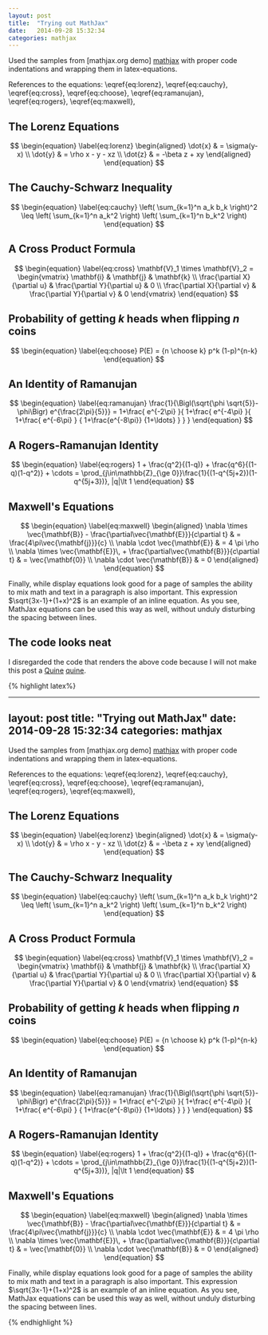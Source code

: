 ```yaml
---
layout: post
title:  "Trying out MathJax"
date:   2014-09-28 15:32:34
categories: mathjax
---
```


Used the samples from [mathjax.org demo] [mathjax] with proper code indentations
and wrapping them in latex-equations.

References to the equations:
\eqref{eq:lorenz},
\eqref{eq:cauchy},
\eqref{eq:cross},
\eqref{eq:choose},
\eqref{eq:ramanujan},
\eqref{eq:rogers},
\eqref{eq:maxwell},


The Lorenz Equations
--------------------

$$
\begin{equation}
    \label{eq:lorenz}
    \begin{aligned}
        \dot{x} & = \sigma(y-x) \\
        \dot{y} & = \rho x - y - xz \\
        \dot{z} & = -\beta z + xy
    \end{aligned}
\end{equation}
$$

The Cauchy-Schwarz Inequality
-----------------------------

$$
\begin{equation}
    \label{eq:cauchy}
    \left(
        \sum_{k=1}^n a_k b_k
    \right)^2
    \leq
    \left(
        \sum_{k=1}^n a_k^2
    \right)
    \left(
        \sum_{k=1}^n b_k^2
    \right)
\end{equation}
$$

A Cross Product Formula
-----------------------

$$
\begin{equation}
    \label{eq:cross}
    \mathbf{V}_1 \times \mathbf{V}_2 =
    \begin{vmatrix}
        \mathbf{i}                    & \mathbf{j}                    & \mathbf{k} \\
        \frac{\partial X}{\partial u} & \frac{\partial Y}{\partial u} & 0 \\
        \frac{\partial X}{\partial v} & \frac{\partial Y}{\partial v} & 0
    \end{vmatrix}
\end{equation}
$$

Probability of getting $k$ heads when flipping $n$ coins
--------------------------------------------------------

$$
\begin{equation}
    \label{eq:choose}
    P(E) = {n \choose k} p^k (1-p)^{n-k}
\end{equation}
$$

An Identity of Ramanujan
------------------------

$$
\begin{equation}
    \label{eq:ramanujan}
    \frac{1}{\Bigl(\sqrt{\phi \sqrt{5}}-\phi\Bigr) e^{\frac{2\pi}{5}}} =
    1+\frac{
        e^{-2\pi}
    }{
        1+\frac{
            e^{-4\pi}
        }{
            1+\frac{
                e^{-6\pi}
            }
            {
                1+\frac{e^{-8\pi}} {1+\ldots}
            }
        }
    }
\end{equation}
$$

A Rogers-Ramanujan Identity
---------------------------

$$
\begin{equation}
    \label{eq:rogers}
    1 + \frac{q^2}{(1-q)} + \frac{q^6}{(1-q)(1-q^2)} + \cdots =
    \prod_{j\in\mathbb{Z}_{\ge 0}}\frac{1}{(1-q^{5j+2})(1-q^{5j+3})},
    |q|\lt 1
\end{equation}
$$

Maxwell's Equations
-------------------

$$
\begin{equation}
    \label{eq:maxwell}
    \begin{aligned}
        \nabla \times \vec{\mathbf{B}} - \frac{\partial\vec{\mathbf{E}}}{c\partial t}   & = \frac{4\pi\vec{\mathbf{j}}}{c} \\
        \nabla \cdot \vec{\mathbf{E}}                                                   & = 4 \pi \rho \\
        \nabla \times \vec{\mathbf{E}}\, + \frac{\partial\vec{\mathbf{B}}}{c\partial t} & = \vec{\mathbf{0}} \\
        \nabla \cdot \vec{\mathbf{B}}                                                   & = 0
    \end{aligned}
\end{equation}
$$

Finally, while display equations look good for a page of samples the ability to mix math and text in a paragraph is also important. This expression $\sqrt{3x-1}+(1+x)^2$ is an example of an inline equation.  As you see, MathJax equations can be used this way as well, without unduly disturbing the spacing between lines.


[mathjax]: http://www.mathjax.org/demos/tex-samples/ 'Mathjax Demo'


The code looks neat
-------------------

I disregarded the code that renders the above code because I will
not make this post a [Quine] [quine].

<!-- The code inside highlight markdown is just a copy of the code above header "The code looks neat" -->
{% highlight latex%}

---
layout: post
title:  "Trying out MathJax"
date:   2014-09-28 15:32:34
categories: mathjax
---

Used the samples from [mathjax.org demo] [mathjax] with proper code indentations
and wrapping them in latex-equations.

References to the equations:
\eqref{eq:lorenz},
\eqref{eq:cauchy},
\eqref{eq:cross},
\eqref{eq:choose},
\eqref{eq:ramanujan},
\eqref{eq:rogers},
\eqref{eq:maxwell},


The Lorenz Equations
--------------------

$$
\begin{equation}
    \label{eq:lorenz}
    \begin{aligned}
        \dot{x} & = \sigma(y-x) \\
        \dot{y} & = \rho x - y - xz \\
        \dot{z} & = -\beta z + xy
    \end{aligned}
\end{equation}
$$

The Cauchy-Schwarz Inequality
-----------------------------

$$
\begin{equation}
    \label{eq:cauchy}
    \left(
        \sum_{k=1}^n a_k b_k
    \right)^2
    \leq
    \left(
        \sum_{k=1}^n a_k^2
    \right)
    \left(
        \sum_{k=1}^n b_k^2
    \right)
\end{equation}
$$

A Cross Product Formula
-----------------------

$$
\begin{equation}
    \label{eq:cross}
    \mathbf{V}_1 \times \mathbf{V}_2 =
    \begin{vmatrix}
        \mathbf{i}                    & \mathbf{j}                    & \mathbf{k} \\
        \frac{\partial X}{\partial u} & \frac{\partial Y}{\partial u} & 0 \\
        \frac{\partial X}{\partial v} & \frac{\partial Y}{\partial v} & 0
    \end{vmatrix}
\end{equation}
$$

Probability of getting $k$ heads when flipping $n$ coins
--------------------------------------------------------

$$
\begin{equation}
    \label{eq:choose}
    P(E) = {n \choose k} p^k (1-p)^{n-k}
\end{equation}
$$

An Identity of Ramanujan
------------------------

$$
\begin{equation}
    \label{eq:ramanujan}
    \frac{1}{\Bigl(\sqrt{\phi \sqrt{5}}-\phi\Bigr) e^{\frac{2\pi}{5}}} =
    1+\frac{
        e^{-2\pi}
    }{
        1+\frac{
            e^{-4\pi}
        }{
            1+\frac{
                e^{-6\pi}
            }
            {
                1+\frac{e^{-8\pi}} {1+\ldots}
            }
        }
    }
\end{equation}
$$

A Rogers-Ramanujan Identity
---------------------------

$$
\begin{equation}
    \label{eq:rogers}
    1 + \frac{q^2}{(1-q)} + \frac{q^6}{(1-q)(1-q^2)} + \cdots =
    \prod_{j\in\mathbb{Z}_{\ge 0}}\frac{1}{(1-q^{5j+2})(1-q^{5j+3})},
    |q|\lt 1
\end{equation}
$$

Maxwell's Equations
-------------------

$$
\begin{equation}
    \label{eq:maxwell}
    \begin{aligned}
        \nabla \times \vec{\mathbf{B}} - \frac{\partial\vec{\mathbf{E}}}{c\partial t}   & = \frac{4\pi\vec{\mathbf{j}}}{c} \\
        \nabla \cdot \vec{\mathbf{E}}                                                   & = 4 \pi \rho \\
        \nabla \times \vec{\mathbf{E}}\, + \frac{\partial\vec{\mathbf{B}}}{c\partial t} & = \vec{\mathbf{0}} \\
        \nabla \cdot \vec{\mathbf{B}}                                                   & = 0
    \end{aligned}
\end{equation}
$$

Finally, while display equations look good for a page of samples the ability to mix math and text in a paragraph is also important. This expression $\sqrt{3x-1}+(1+x)^2$ is an example of an inline equation.  As you see, MathJax equations can be used this way as well, without unduly disturbing the spacing between lines.


[mathjax]: http://www.mathjax.org/demos/tex-samples/ 'Mathjax Demo'

{% endhighlight %}

[quine]: http://en.wikipedia.org/wiki/Quine_%28computing%29
